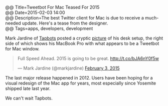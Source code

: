 @@ Title=Tweetbot For Mac Teased For 2015  
@@ Date=2015-02-03 14:00  
@@ Description=The best Twitter client for Mac is due to receive a much-needed update. Here's a tease from the designer.  
@@ Tags=apps, developers, development  

Mark Jardine of [Tapbots](www.tapbots.com) posted a cryptic [picture](http://d.pr/i/17I6s) of his desk setup, the right side of which shows his MacBook Pro with what appears to be a Tweetbot for Mac window. 

<blockquote class="twitter-tweet" lang="en"><p>Full Speed Ahead. 2015 is going to be great.&#10;&#10;<a href="http://t.co/bJA6nY0f5w">http://t.co/bJA6nY0f5w</a></p>&mdash; Mark Jardine (@markjardine) <a href="https://twitter.com/markjardine/status/562720529317363715">February 3, 2015</a></blockquote> <script async src="//platform.twitter.com/widgets.js" charset="utf-8"></script>

The last major release happened in 2012. Users have been hoping for a visual redesign of the Mac app for years, most especially since Yosemite shipped late last year. 

We can't wait Tapbots.